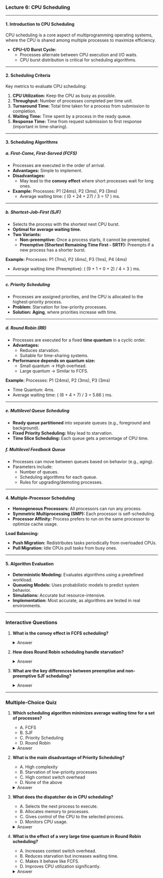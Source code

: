 ### Lecture 6: CPU Scheduling

---

#### **1. Introduction to CPU Scheduling**
CPU scheduling is a core aspect of multiprogramming operating systems, where the CPU is shared among multiple processes to maximize efficiency.

- **CPU–I/O Burst Cycle:** 
  - Processes alternate between CPU execution and I/O waits.
  - CPU burst distribution is critical for scheduling algorithms.

---

#### **2. Scheduling Criteria**
Key metrics to evaluate CPU scheduling:
1. **CPU Utilization:** Keep the CPU as busy as possible.
2. **Throughput:** Number of processes completed per time unit.
3. **Turnaround Time:** Total time taken for a process from submission to completion.
4. **Waiting Time:** Time spent by a process in the ready queue.
5. **Response Time:** Time from request submission to first response (important in time-sharing).

---

#### **3. Scheduling Algorithms**

##### **a. First-Come, First-Served (FCFS)**
- Processes are executed in the order of arrival.
- **Advantages:** Simple to implement.
- **Disadvantages:** 
  - May lead to the **convoy effect** where short processes wait for long ones.
- **Example:**
  Processes: P1 (24ms), P2 (3ms), P3 (3ms)
  - Average waiting time: \( (0 + 24 + 27) / 3 = 17 \) ms.

---

##### **b. Shortest-Job-First (SJF)**
- Selects the process with the shortest next CPU burst.
- **Optimal for average waiting time.**
- **Two Variants:**
  - **Non-preemptive:** Once a process starts, it cannot be preempted.
  - **Preemptive (Shortest Remaining Time First - SRTF):** Preempts if a new process has a shorter burst.

**Example:**
Processes: P1 (7ms), P2 (4ms), P3 (1ms), P4 (4ms)
- Average waiting time (Preemptive): \( (9 + 1 + 0 + 2) / 4 = 3 \) ms.

---

##### **c. Priority Scheduling**
- Processes are assigned priorities, and the CPU is allocated to the highest-priority process.
- **Problem:** Starvation for low-priority processes.
- **Solution:** **Aging**, where priorities increase with time.

---

##### **d. Round Robin (RR)**
- Processes are executed for a fixed **time quantum** in a cyclic order.
- **Advantages:** 
  - Reduces starvation.
  - Suitable for time-sharing systems.
- **Performance depends on quantum size:**
  - Small quantum -> High overhead.
  - Large quantum -> Similar to FCFS.

**Example:**
Processes: P1 (24ms), P2 (3ms), P3 (3ms)
- Time Quantum: 4ms.
- Average waiting time: \( (6 + 4 + 7) / 3 = 5.66 \) ms.

---

##### **e. Multilevel Queue Scheduling**
- **Ready queue partitioned** into separate queues (e.g., foreground and background).
- **Fixed Priority Scheduling:** May lead to starvation.
- **Time Slice Scheduling:** Each queue gets a percentage of CPU time.

##### **f. Multilevel Feedback Queue**
- Processes can move between queues based on behavior (e.g., aging).
- Parameters include:
  - Number of queues.
  - Scheduling algorithms for each queue.
  - Rules for upgrading/demoting processes.

---

#### **4. Multiple-Processor Scheduling**
- **Homogeneous Processors:** All processors can run any process.
- **Symmetric Multiprocessing (SMP):** Each processor is self-scheduling.
- **Processor Affinity:** Process prefers to run on the same processor to optimize cache usage.

**Load Balancing:**
- **Push Migration:** Redistributes tasks periodically from overloaded CPUs.
- **Pull Migration:** Idle CPUs pull tasks from busy ones.

---

#### **5. Algorithm Evaluation**
- **Deterministic Modeling:** Evaluates algorithms using a predefined workload.
- **Queueing Models:** Uses probabilistic models to predict system behavior.
- **Simulations:** Accurate but resource-intensive.
- **Implementation:** Most accurate, as algorithms are tested in real environments.

---

### **Interactive Questions**

1. **What is the convoy effect in FCFS scheduling?**

   <details>
   <summary>Answer</summary>
   The convoy effect occurs when shorter processes must wait for a longer process to complete, leading to inefficient CPU utilization.
   </details>

2. **How does Round Robin scheduling handle starvation?**

   <details>
   <summary>Answer</summary>
   By assigning a fixed time quantum and cycling through processes, all processes get CPU time, reducing the risk of starvation.
   </details>

3. **What are the key differences between preemptive and non-preemptive SJF scheduling?**

   <details>
   <summary>Answer</summary>
   Preemptive SJF (SRTF) allows a new process with a shorter burst to preempt the current one, while non-preemptive SJF completes the current process before switching.
   </details>

---

### **Multiple-Choice Quiz**

1. **Which scheduling algorithm minimizes average waiting time for a set of processes?**
   - A. FCFS
   - B. SJF
   - C. Priority Scheduling
   - D. Round Robin

   <details>
   <summary>Answer</summary>
   B. SJF
   </details>

2. **What is the main disadvantage of Priority Scheduling?**
   - A. High complexity
   - B. Starvation of low-priority processes
   - C. High context switch overhead
   - D. None of the above

   <details>
   <summary>Answer</summary>
   B. Starvation of low-priority processes
   </details>

3. **What does the dispatcher do in CPU scheduling?**
   - A. Selects the next process to execute.
   - B. Allocates memory to processes.
   - C. Gives control of the CPU to the selected process.
   - D. Monitors CPU usage.

   <details>
   <summary>Answer</summary>
   C. Gives control of the CPU to the selected process.
   </details>

4. **What is the effect of a very large time quantum in Round Robin scheduling?**
   - A. Increases context switch overhead.
   - B. Reduces starvation but increases waiting time.
   - C. Makes it behave like FCFS.
   - D. Improves CPU utilization significantly.

   <details>
   <summary>Answer</summary>
   C. Makes it behave like FCFS.
   </details>
